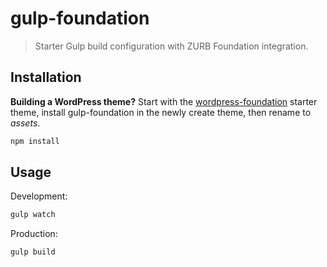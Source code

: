# gulp-foundation
> Starter Gulp build configuration with ZURB Foundation integration.

## Installation

**Building a WordPress theme?** Start with the [wordpress-foundation](https://github.com/bmarshall511/wordpress-foundation) starter theme, install gulp-foundation in the newly create theme, then rename to *assets*.

```sh
npm install
```

## Usage

Development:

```sh
gulp watch
```

Production:

```sh
gulp build
```
